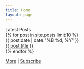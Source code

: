 ```yaml
---
title: Home
layout: page
---
```

<div class="page-title" id="latest-posts">Latest Posts</div>
<div class="archive-main">
  {% for post in site.posts limit:10 %}
    <div class="archive-item">
      <div class="archive-date">{{ post.date | date:"%B %d, %Y" }}</div>
      <div class="archive-title"><a href="{{ post.url | relative_url }}">{{ post.title }}</a></div>
    </div>
  {% endfor %}
</div>
<p class="archive-more">
  <a href="{{ "pages/archive.html" | relative_url }}">More</a> |
  <a href="{{ "/feed.xml" | relative_url }}">Subscribe</a>
</p>
